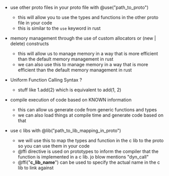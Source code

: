 - use other proto files in your proto file with @use("path_to_proto")
  - this will allow you to use the types and functions in the other proto file in your code
  - this is similar to the `use` keyword in rust

- memory management through the use of custom allocators or (new | delete) constructs
  - this will allow us to manage memory in a way that is more efficient than the default memory management in rust
  - we can also use this to manage memory in a way that is more efficient than the default memory management in rust

- Uniform Function Calling Syntax ?
  - stuff like 1.add(2) which is equivalent to add(1, 2)

- compile execution of code based on KNOWN information
  - this can allow us generate code from generic functions and types
  - we can also load things at compile time and generate code based on that

- use c libs with @lib("path_to_lib_mapping_in_proto")
  - we will use this to map the types and function in the c lib to the proto so you can use them in your code
  - @ffi directive is used on prototypes to inform the compiler that the function is implemented in a c lib. jo blow mentions "dyn_call"
  - @ffi("__c_lib_name__") can be used to specify the actual name in the c lib to link against